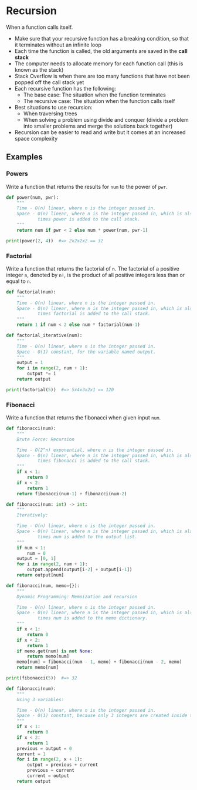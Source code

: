 # Recursion

When a function calls itself.

- Make sure that your recursive function has a breaking condition, so that it terminates without an infinite loop 
- Each time the function is called, the old arguments are saved in the **call stack**
- The computer needs to allocate memory for each function call (this is known as the stack)
- Stack Overflow is when there are too many functions that have not been popped off the call stack yet
- Each recursive function has the following:
    - The base case: The situation when the function terminates
    - The recursive case: The situation when the function calls itself
- Best situations to use recursion:
    - When traversing trees
    - When solving a problem using divide and conquer (divide a problem into smaller problems and merge the solutions back together)
- Recursion can be easier to read and write but it comes at an increased space complexity

## Examples

### Powers

Write a function that returns the results for `num` to the power of `pwr`.

```python
def power(num, pwr):
    """
    Time - O(n) linear, where n is the integer passed in.
    Space - O(n) linear, where n is the integer passed in, which is also the number of 
            times power is added to the call stack.
    """
    return num if pwr < 2 else num * power(num, pwr-1)

print(power(2, 4))  #=> 2x2x2x2 == 32
```

### Factorial

Write a function that returns the factorial of `n`. The factorial of a positive 
integer `n`, denoted by `n!`, is the product of all positive integers less than 
or equal to `n`.

```python
def factorial(num):
    """
    Time - O(n) linear, where n is the integer passed in.
    Space - O(n) linear, where n is the integer passed in, which is also the number of 
            times factorial is added to the call stack.
    """
    return 1 if num < 2 else num * factorial(num-1)

def factorial_iterative(num):
    """
    Time - O(n) linear, where n is the integer passed in.
    Space - O(1) constant, for the variable named output.
    """
    output = 1
    for i in range(2, num + 1):
        output *= i
    return output

print(factorial(5))  #=> 5x4x3x2x1 == 120
```

### Fibonacci

Write a function that returns the fibonacci when given input `num`.

```python
def fibonacci(num):
    """
    Brute Force: Recursion

    Time - O(2^n) exponential, where n is the integer passed in.
    Space - O(n) linear, where n is the integer passed in, which is also the number of 
            times fibonacci is added to the call stack.
    """
    if x < 1:
        return 0
    if x < 2:
        return 1
    return fibonacci(num-1) + fibonacci(num-2)
```

```python
def fibonacci(num: int) -> int:
    """
    Iteratively:

    Time - O(n) linear, where n is the integer passed in.
    Space - O(n) linear, where n is the integer passed in, which is also the number of 
            times num is added to the output list.
    """
    if num < 1:
        num = 0
    output = [0, 1]
    for i in range(2, num + 1):
        output.append(output[i-2] + output[i-1])
    return output[num]
```

```python
def fibonacci(num, memo={}):
    """
    Dynamic Programming: Memoization and recursion

    Time - O(n) linear, where n is the integer passed in.
    Space - O(n) linear, where n is the integer passed in, which is also the number of 
            times num is added to the memo dictionary.
    """
    if x < 1:
        return 0
    if x < 2:
        return 1
    if memo.get(num) is not None:
        return memo[num]
    memo[num] = fibonacci(num - 1, memo) + fibonacci(num - 2, memo)
    return memo[num]

print(fibonacci(5))  #=> 32
```

```python
def fibonacci(num):
    """
    Using 3 variables:

    Time - O(n) linear, where n is the integer passed in.
    Space - O(1) constant, because only 3 integers are created inside the function.
    """
    if x < 1:
        return 0
    if x < 2:
        return 1
    previous = output = 0
    current = 1
    for i in range(2, x + 1):
        output = previous + current
        previous = current
        current = output
    return output

```